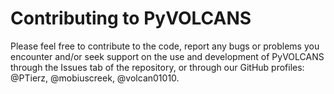# Contributing to PyVOLCANS
   
Please feel free to contribute to the code, report any bugs or problems you encounter and/or seek support on the use and development of PyVOLCANS through the Issues tab of the repository, or through our GitHub profiles: @PTierz, @mobiuscreek, @volcan01010.
